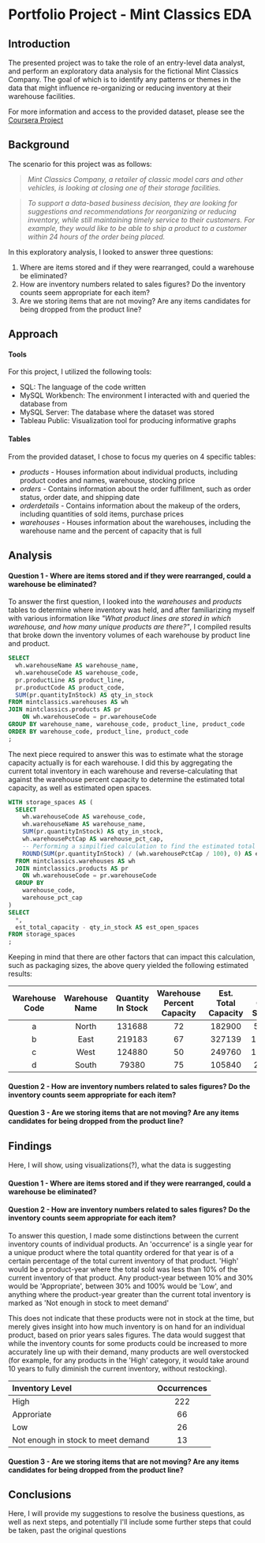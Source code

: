 # Portfolio Project - Mint Classics EDA

## Introduction
The presented project was to take the role of an entry-level data analyst, and perform an exploratory data analysis for the fictional Mint Classics Company. The goal of which is to
identify any patterns or themes in the data that might influence re-organizing or reducing inventory at their warehouse facilities. 

For more information and access to the provided dataset, please see the [Coursera Project](https://www.coursera.org/projects/showcase-analyze-data-model-car-database-mysql-workbench)

## Background
The scenario for this project was as follows:

>_Mint Classics Company, a retailer of classic model cars and other vehicles, is looking at closing one of their storage facilities._

>_To support a data-based business decision, they are looking for suggestions and recommendations for reorganizing or reducing inventory,
>while still maintaining timely service to their customers. For example, they would like to be able to ship a product to a customer within 24 hours of the order being placed._

In this exploratory analysis, I looked to answer three questions:

1) Where are items stored and if they were rearranged, could a warehouse be eliminated?
2) How are inventory numbers related to sales figures? Do the inventory counts seem appropriate for each item?
3) Are we storing items that are not moving? Are any items candidates for being dropped from the product line?

## Approach

#### Tools
For this project, I utilized the following tools:
- SQL: The language of the code written
- MySQL Workbench: The environment I interacted with and queried the database from
- MySQL Server: The database where the dataset was stored
- Tableau Public: Visualization tool for producing informative graphs

#### Tables
From the provided dataset, I chose to focus my queries on 4 specific tables:
- _products_ - Houses information about individual products, including product codes and names, warehouse, stocking price
- _orders_ - Contains information about the order fulfillment, such as order status, order date, and shipping date
- _orderdetails_ - Contains information about the makeup of the orders, including quantities of sold items, purchase prices
- _warehouses_ - Houses information about the warehouses, including the warehouse name and the percent of capacity that is full

## Analysis

#### Question 1 - Where are items stored and if they were rearranged, could a warehouse be eliminated?
To answer the first question, I looked into the _warehouses_ and _products_ tables to determine where inventory was held, and after familiarizing myself with various information like _"What product lines are stored in which warehouse, and how many unique products are there?"_, I compiled results that broke down the inventory volumes of each warehouse by product line and product.

``` SQL
SELECT
  wh.warehouseName AS warehouse_name,
  wh.warehouseCode AS warehouse_code,
  pr.productLine AS product_line,
  pr.productCode AS product_code,
  SUM(pr.quantityInStock) AS qty_in_stock
FROM mintclassics.warehouses AS wh
JOIN mintclassics.products AS pr
	ON wh.warehouseCode = pr.warehouseCode
GROUP BY warehouse_name, warehouse_code, product_line, product_code
ORDER BY warehouse_code, product_line, product_code
;
```

The next piece required to answer this was to estimate what the storage capacity actually is for each warehouse. I did this by aggregating the current total inventory in each warehouse and reverse-calculating that against the warehouse percent capacity to determine the estimated total capacity, as well as estimated open spaces.

``` sql
WITH storage_spaces AS (
  SELECT
    wh.warehouseCode AS warehouse_code,
    wh.warehouseName AS warehouse_name,
    SUM(pr.quantityInStock) AS qty_in_stock,
    wh.warehousePctCap AS warehouse_pct_cap,
    -- Performing a simpilfied calculation to find the estimated total capacity of each warehouse
    ROUND(SUM(pr.quantityInStock) / (wh.warehousePctCap / 100), 0) AS est_total_capacity 
  FROM mintclassics.warehouses AS wh
  JOIN mintclassics.products AS pr
    ON wh.warehouseCode = pr.warehouseCode
  GROUP BY
    warehouse_code,
    warehouse_pct_cap
)
SELECT
  *,
  est_total_capacity - qty_in_stock AS est_open_spaces
FROM storage_spaces
;
```
Keeping in mind that there are other factors that can impact this calculation, such as packaging sizes, the above query yielded the following estimated results:


|Warehouse Code|Warehouse Name|Quantity In Stock|Warehouse Percent Capacity| Est. Total Capacity|Est. Open Spaces|
|:---:|:---:|:---:|:---:|:---:|:---:|
|a|North|131688|72|182900|51212|
|b|East|219183|67|327139|107956|
|c|West|124880|50|249760|124880|
|d|South|79380|75|105840|26460|

#### Question 2 - How are inventory numbers related to sales figures? Do the inventory counts seem appropriate for each item?

#### Question 3 - Are we storing items that are not moving? Are any items candidates for being dropped from the product line?

## Findings
Here, I will show, using visualizations(?), what the data is suggesting

#### Question 1 - Where are items stored and if they were rearranged, could a warehouse be eliminated?

#### Question 2 - How are inventory numbers related to sales figures? Do the inventory counts seem appropriate for each item?

To answer this question, I made some distinctions between the current inventory counts of individual products. An 'occurrence' is a single year for a unique product where the total quantity ordered for that year is of a certain percentage of the total current inventory of that product.  'High' would be a product-year where the total sold was less than 10% of the current inventory of that product. Any product-year between 10% and 30% would be 'Appropriate', between 30% and 100% would be 'Low', and anything where the product-year greater than the current total inventory is marked as 'Not enough in stock to meet demand'

This does not indicate that these products were not in stock at the time, but merely gives insight into how much inventory is on hand for an individual product, based on prior years sales figures. The data would suggest that while the inventory counts for some products could be increased to more accurately line up with their demand, many products are well overstocked (for example, for any products in the 'High' category, it would take around 10 years to fully diminish the current inventory, without restocking).

| Inventory Level | Occurrences |
|:---|:---:|
|High|222|
|Approriate|66|
|Low|26|
|Not enough in stock to meet demand|13|



#### Question 3 - Are we storing items that are not moving? Are any items candidates for being dropped from the product line?

## Conclusions
Here, I will provide my suggestions to resolve the business questions, as well as next steps, and potentially I'll include some further steps that could be taken, past the original questions
